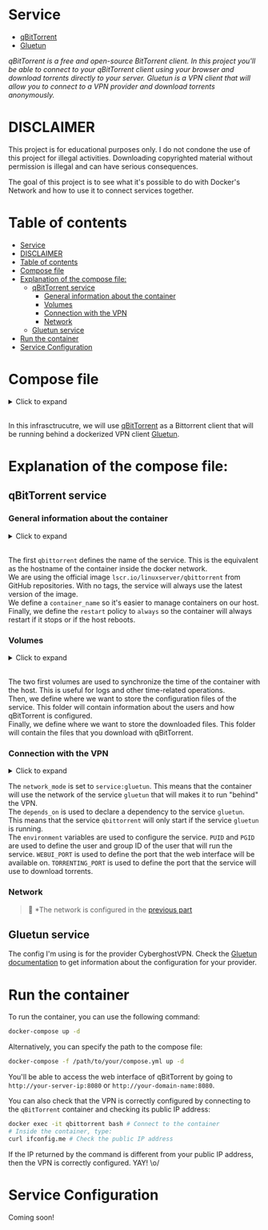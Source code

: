 # Service
- [qBitTorrent](https://www.qbittorrent.org/)
- [Gluetun](https://github.com/qdm12/gluetun)

*qBitTorrent is a free and open-source BitTorrent client. In this project you'll be able to connect to your qBitTorrent client using your browser and download torrents directly to your server.*
*Gluetun is a VPN client that will allow you to connect to a VPN provider and download torrents anonymously.*

# DISCLAIMER

This project is for educational purposes only. I do not condone the use of this project for illegal activities. Downloading copyrighted material without permission is illegal and can have serious consequences.

The goal of this project is to see what it's possible to do with Docker's Network and how to use it to connect services together.

# Table of contents

- [Service](#service)
- [DISCLAIMER](#disclaimer)
- [Table of contents](#table-of-contents)
- [Compose file](#compose-file)
- [Explanation of the compose file:](#explanation-of-the-compose-file)
  - [qBitTorrent service](#qbittorrent-service)
    - [General information about the container](#general-information-about-the-container)
    - [Volumes](#volumes)
    - [Connection with the VPN](#connection-with-the-vpn)
    - [Network](#network)
  - [Gluetun service](#gluetun-service)
- [Run the container](#run-the-container)
- [Service Configuration](#service-configuration)


# Compose file
<details>
<summary>Click to expand</summary>

![compose.yml](./compose.yml)
</details><br>

In this infrasctrucutre, we will use [qBitTorrent](https://www.qbittorrent.org/) as a Bittorrent client that will be running behind a dockerized VPN client [Gluetun](https://github.com/qdm12/gluetun). <br>


# Explanation of the compose file:

## qBitTorrent service


### General information about the container
<details>
<summary>Click to expand</summary>

```yml
services:
  qbittorrent:
    image: lscr.io/linuxserver/qbittorrent
    container_name: qbittorrent
    restart: always
[...]
```
</details><br>

The first `qbittorrent` defines the name of the service. This is the equivalent as the hostname of the container inside the docker network.<br>
We are using the official image `lscr.io/linuxserver/qbittorrent` from GitHub repositories. With no tags, the service will always use the latest version of the image.<br>
We define a `container_name` so it's easier to manage containers on our host.<br>
Finally, we define the `restart` policy to `always` so the container will always restart if it stops or if the host reboots.<br>

### Volumes
<details>
<summary>Click to expand</summary>

```yml
[...]
    volumes:
      - /etc/localtime:/etc/localtime:ro
      - /etc/localtime:/etc/timezone:ro
      - /path/to/your/config:/config
      - /path/to/your/downloads:/data/downloads
[...]
```
</details><br>

The two first volumes are used to synchronize the time of the container with the host. This is useful for logs and other time-related operations.<br>
Then, we define where we want to store the configuration files of the service. This folder will contain information about the users and how qBitTorrent is configured.<br>
Finally, we define where we want to store the downloaded files. This folder will contain the files that you download with qBitTorrent.<br>


### Connection with the VPN

<details>
<summary>Click to expand</summary>

```yml
[...]
    network_mode: "service:gluetun"
    depends_on:
      - gluetun  # Déclarez la dépendance à gluetun
    environment:
      - PUID=1000
      - PGID=1000
      - WEBUI_PORT=8080
      - TORRENTING_PORT=6881
[...]
```
</details>

The `network_mode` is set to `service:gluetun`. This means that the container will use the network of the service `gluetun` that will makes it to run "behind" the VPN.<br>
The `depends_on` is used to declare a dependency to the service `gluetun`. This means that the service `qbittorrent` will only start if the service `gluetun` is running.<br>
The `environment` variables are used to configure the service. `PUID` and `PGID` are used to define the user and group ID of the user that will run the service. `WEBUI_PORT` is used to define the port that the web interface will be available on. `TORRENTING_PORT` is used to define the port that the service will use to download torrents.<br>

### Network

> 🔴 *The network is configured in the [previous part](#connection-with-the-vpn)

## Gluetun service

The config I'm using is for the provider CyberghostVPN. Check the [Gluetun documentation](https://github.com/qdm12/gluetun-wiki) to get information about the configuration for your provider.

# Run the container
To run the container, you can use the following command:
```bash
docker-compose up -d
```
Alternatively, you can specify the path to the compose file:
```bash
docker-compose -f /path/to/your/compose.yml up -d
```
You'll be able to access the web interface of qBitTorrent by going to `http://your-server-ip:8080` or `http://your-domain-name:8080`.

You can also check that the VPN is correctly configured by connecting to the `qBitTorrent` container and checking its public IP address:
```bash
docker exec -it qbittorrent bash # Connect to the container
# Inside the container, type:
curl ifconfig.me # Check the public IP address
```

If the IP returned by the command is different from your public IP address, then the VPN is correctly configured. YAY! \\o/

# Service Configuration

Coming soon!